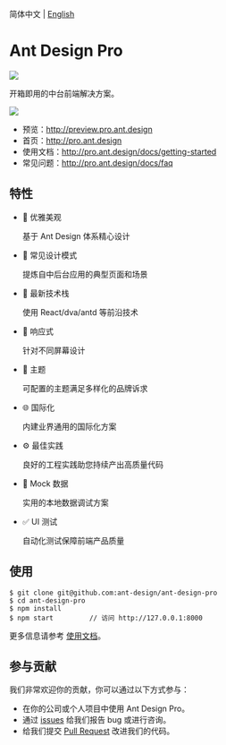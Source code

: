 简体中文 | [English](./README.en-US.md)

# Ant Design Pro

[![](https://img.shields.io/travis/ant-design/test2.svg?style=flat-square)](https://travis-ci.org/ant-design/test2)

开箱即用的中台前端解决方案。

![](https://gw.alipayobjects.com/zos/rmsportal/UMpXlUaLSMJMhejrlREh.png)

- 预览：http://preview.pro.ant.design
- 首页：http://pro.ant.design
- 使用文档：http://pro.ant.design/docs/getting-started
- 常见问题：http://pro.ant.design/docs/faq

## 特性

- :gem: 优雅美观

   基于 Ant Design 体系精心设计

- :triangular_ruler: 常见设计模式

   提炼自中后台应用的典型页面和场景

- :rocket: 最新技术栈

   使用 React/dva/antd 等前沿技术

- :iphone: 响应式

   针对不同屏幕设计

- :art: 主题

   可配置的主题满足多样化的品牌诉求

- :globe_with_meridians: 国际化

   内建业界通用的国际化方案

- :gear: 最佳实践

   良好的工程实践助您持续产出高质量代码

- :1234: Mock 数据

   实用的本地数据调试方案

- :white_check_mark: UI 测试

   自动化测试保障前端产品质量

## 使用

```
$ git clone git@github.com:ant-design/ant-design-pro
$ cd ant-design-pro
$ npm install
$ npm start         // 访问 http://127.0.0.1:8000
```

更多信息请参考 [使用文档](http://pro.ant.design/docs/getting-started)。

## 参与贡献

我们非常欢迎你的贡献，你可以通过以下方式参与：

- 在你的公司或个人项目中使用 Ant Design Pro。
- 通过 [issues](http://github.com/ant-design/ant-design-pro/issues) 给我们报告 bug 或进行咨询。
- 给我们提交 [Pull Request](http://github.com/ant-design/ant-design-pro/pulls) 改进我们的代码。
